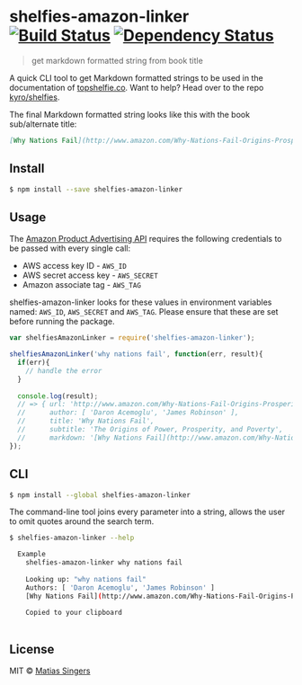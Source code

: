 # shelfies-amazon-linker [![Build Status](http://img.shields.io/travis/matiassingers/shelfies-amazon-linker.svg?style=flat-square)](https://travis-ci.org/matiassingers/shelfies-amazon-linker) [![Dependency Status](http://img.shields.io/gemnasium/matiassingers/shelfies-amazon-linker.svg?style=flat-square)](https://gemnasium.com/matiassingers/shelfies-amazon-linker)
> get markdown formatted string from book title

A quick CLI tool to get Markdown formatted strings to be used in the documentation of [topshelfie.co](http://topshelfie.co/).
Want to help? Head over to the repo [kyro/shelfies](https://github.com/kyro/shelfies).

The final Markdown formatted string looks like this with the book sub/alternate title:
```md
[Why Nations Fail](http://www.amazon.com/Why-Nations-Fail-Origins-Prosperity/dp/0307719227) - *The Origins of Power, Prosperity, and Poverty*
```

## Install

```sh
$ npm install --save shelfies-amazon-linker
```


## Usage

The [Amazon Product Advertising API](https://affiliate-program.amazon.com/gp/advertising/api/detail/main.html) requires the following credentials to be passed with every single call:
- AWS access key ID - `AWS_ID`
- AWS secret access key - `AWS_SECRET`
- Amazon associate tag - `AWS_TAG`

shelfies-amazon-linker looks for these values in environment variables named: `AWS_ID`, `AWS_SECRET` and `AWS_TAG`. 
Please ensure that these are set before running the package.


```js
var shelfiesAmazonLinker = require('shelfies-amazon-linker');

shelfiesAmazonLinker('why nations fail', function(err, result){
  if(err){
    // handle the error
  }
  
  console.log(result);
  // => { url: 'http://www.amazon.com/Why-Nations-Fail-Origins-Prosperity/dp/0307719227',
  //      author: [ 'Daron Acemoglu', 'James Robinson' ],
  //      title: 'Why Nations Fail',
  //      subtitle: 'The Origins of Power, Prosperity, and Poverty',
  //      markdown: '[Why Nations Fail](http://www.amazon.com/Why-Nations-Fail-Origins-Prosperity/dp/0307719227) - *The Origins of Power, Prosperity, and Poverty*' }
});

```


## CLI

```sh
$ npm install --global shelfies-amazon-linker
```

The command-line tool joins every parameter into a string, allows the user to omit quotes around the search term.

```sh
$ shelfies-amazon-linker --help

  Example
    shelfies-amazon-linker why nations fail
    
    Looking up: "why nations fail"
    Authors: [ 'Daron Acemoglu', 'James Robinson' ]
    [Why Nations Fail](http://www.amazon.com/Why-Nations-Fail-Origins-Prosperity/dp/0307719227) - *The Origins of Power, Prosperity, and Poverty*
    
    Copied to your clipboard
    
```


## License

MIT © [Matias Singers](http://mts.io)
